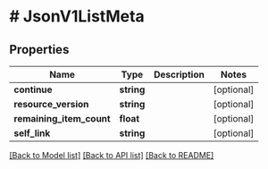 # # JsonV1ListMeta

## Properties

Name | Type | Description | Notes
------------ | ------------- | ------------- | -------------
**continue** | **string** |  | [optional]
**resource_version** | **string** |  | [optional]
**remaining_item_count** | **float** |  | [optional]
**self_link** | **string** |  | [optional]

[[Back to Model list]](../../README.md#models) [[Back to API list]](../../README.md#endpoints) [[Back to README]](../../README.md)
